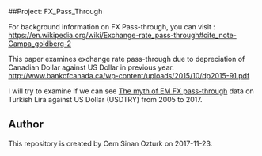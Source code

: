 ##Project: FX_Pass_Through

For background information on FX Pass-through, you can visit :
https://en.wikipedia.org/wiki/Exchange-rate_pass-through#cite_note-Campa_goldberg-2

This paper examines exchange rate pass-through due to depreciation of Canadian Dollar against US Dollar in previous year. 
http://www.bankofcanada.ca/wp-content/uploads/2015/10/dp2015-91.pdf

I will try to examine if we can see [The myth of EM FX pass-through](http://www.ashmoregroup.com/sites/default/files/article-docs/EV%20Mar%202017.pdf) data on Turkish Lira against US Dollar (USDTRY) from 2005 to 2017.

## Author

This repository is created by Cem Sinan Ozturk on 2017-11-23.
